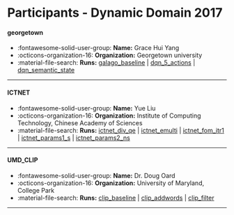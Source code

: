 # Participants - Dynamic Domain 2017 

#### georgetown
 - :fontawesome-solid-user-group: **Name:** Grace Hui Yang
 - :octicons-organization-16: **Organization:** Georgetown university
 - :material-file-search: **Runs:** [galago_baseline](./runs.md#galago_baseline) | [dqn_5_actions](./runs.md#dqn_5_actions) | [dqn_semantic_state](./runs.md#dqn_semantic_state)

---
#### ICTNET
 - :fontawesome-solid-user-group: **Name:** Yue Liu
 - :octicons-organization-16: **Organization:** Institute of Computing Technology, Chinese Academy of Sciences
 - :material-file-search: **Runs:** [ictnet_div_qe](./runs.md#ictnet_div_qe) | [ictnet_emulti](./runs.md#ictnet_emulti) | [ictnet_fom_itr1](./runs.md#ictnet_fom_itr1) | [ictnet_params1_s](./runs.md#ictnet_params1_s) | [ictnet_params2_ns](./runs.md#ictnet_params2_ns)

---
#### UMD_CLIP
 - :fontawesome-solid-user-group: **Name:** Dr. Doug Oard
 - :octicons-organization-16: **Organization:** University of Maryland, College Park
 - :material-file-search: **Runs:** [clip_baseline](./runs.md#clip_baseline) | [clip_addwords](./runs.md#clip_addwords) | [clip_filter](./runs.md#clip_filter)

---
